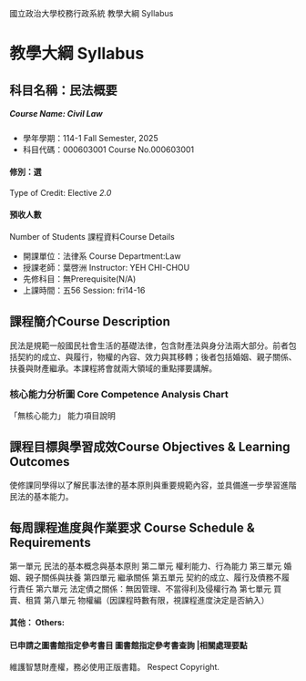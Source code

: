 國立政治大學校務行政系統 教學大綱 Syllabus
# 教學大綱 Syllabus
##  科目名稱：民法概要
#####  Course Name: Civil Law
  * 學年學期：114-1 Fall Semester, 2025 
  * 科目代碼：000603001 Course No.000603001
#### 修別：選
Type of Credit: Elective 
_2.0_
#### 預收人數
Number of Students
課程資料Course Details
  * 開課單位：法律系 Course Department:Law 
  * 授課老師：葉啓洲 Instructor: YEH CHI-CHOU 
  * 先修科目：無Prerequisite(N/A)
  * 上課時間：五56 Session: fri14-16
##  課程簡介Course Description
民法是規範一般國民社會生活的基礎法律，包含財產法與身分法兩大部分。前者包括契約的成立、與履行，物權的內容、效力與其移轉；後者包括婚姻、親子關係、扶養與財產繼承。本課程將會就兩大領域的重點擇要講解。
###  核心能力分析圖 Core Competence Analysis Chart
「無核心能力」 
能力項目說明
##  課程目標與學習成效Course Objectives & Learning Outcomes 
使修課同學得以了解民事法律的基本原則與重要規範內容，並具備進一步學習進階民法的基本能力。
##  每周課程進度與作業要求 Course Schedule & Requirements
第一單元 民法的基本概念與基本原則
第二單元 權利能力、行為能力
第三單元 婚姻、親子關係與扶養
第四單元 繼承關係
第五單元 契約的成立、履行及債務不履行責任
第六單元 法定債之關係：無因管理、不當得利及侵權行為
第七單元 買賣、租賃
第八單元 物權編（因課程時數有限，視課程進度決定是否納入）
####  其他： Others:
####  已申請之圖書館指定參考書目  圖書館指定參考書查詢 |相關處理要點
維護智慧財產權，務必使用正版書籍。 Respect Copyright.
